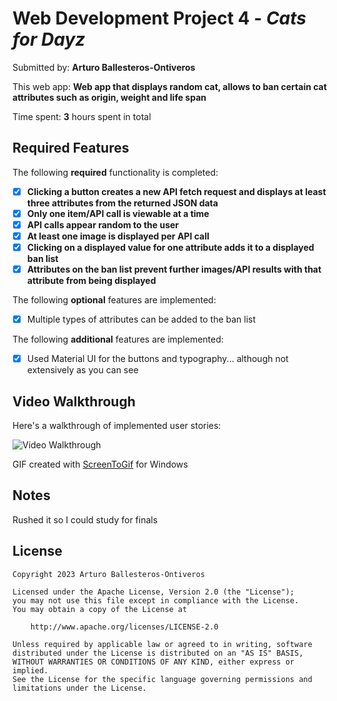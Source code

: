 # Web Development Project 4 - *Cats for Dayz*

Submitted by: **Arturo Ballesteros-Ontiveros**

This web app: **Web app that displays random cat, allows to ban certain cat attributes such as origin, weight and life span**

Time spent: **3** hours spent in total

## Required Features

The following **required** functionality is completed:

- [x] **Clicking a button creates a new API fetch request and displays at least three attributes from the returned JSON data**
- [x] **Only one item/API call is viewable at a time**
- [x] **API calls appear random to the user**
- [x] **At least one image is displayed per API call**
- [x] **Clicking on a displayed value for one attribute adds it to a displayed ban list**
- [x] **Attributes on the ban list prevent further images/API results with that attribute from being displayed**

The following **optional** features are implemented:

- [x] Multiple types of attributes can be added to the ban list

The following **additional** features are implemented:

- [x] Used Material UI for the buttons and typography... although not extensively as you can see 

## Video Walkthrough

Here's a walkthrough of implemented user stories:

<img src='' title='Video Walkthrough' width='' alt='Video Walkthrough' />

GIF created with [ScreenToGif](https://www.screentogif.com/) for Windows

## Notes

Rushed it so I could study for finals

## License

    Copyright 2023 Arturo Ballesteros-Ontiveros

    Licensed under the Apache License, Version 2.0 (the "License");
    you may not use this file except in compliance with the License.
    You may obtain a copy of the License at

        http://www.apache.org/licenses/LICENSE-2.0

    Unless required by applicable law or agreed to in writing, software
    distributed under the License is distributed on an "AS IS" BASIS,
    WITHOUT WARRANTIES OR CONDITIONS OF ANY KIND, either express or implied.
    See the License for the specific language governing permissions and
    limitations under the License.